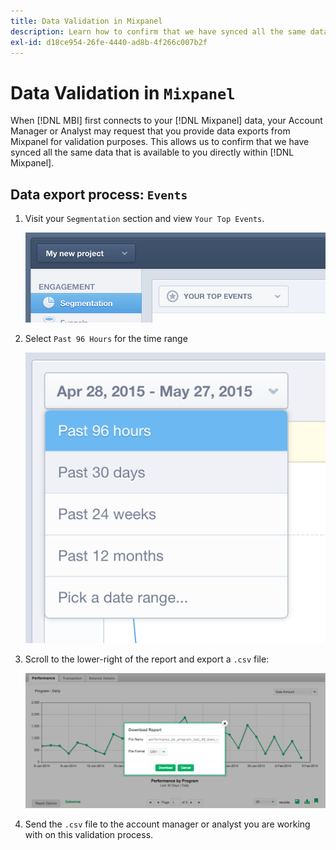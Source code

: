 ```yaml
---
title: Data Validation in Mixpanel
description: Learn how to confirm that we have synced all the same data that is available to you directly within Mixpanel.
exl-id: d18ce954-26fe-4440-ad8b-4f266c007b2f
---
```

# Data Validation in `Mixpanel`

When [!DNL MBI] first connects to your [!DNL Mixpanel] data, your Account Manager or Analyst may request that you provide data exports from Mixpanel for validation purposes. This allows us to confirm that we have synced all the same data that is available to you directly within [!DNL Mixpanel].

## Data export process: `Events`

1. Visit your `Segmentation` section and view `Your Top Events`.

    ![](../../../assets/your-top-events.png)

1. Select `Past 96 Hours` for the time range

    ![](../../../assets/past-96-hours.png)

1. Scroll to the lower-right of the report and export a `.csv` file:

    ![](../../../assets/export-csv-mixpanel.png)

1. Send the `.csv` file to the account manager or analyst you are working with on this validation process.

